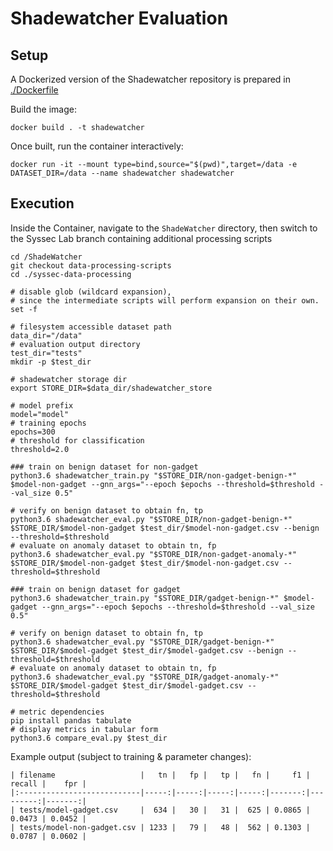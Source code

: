 # Shadewatcher Evaluation

## Setup

A Dockerized version of the Shadewatcher repository is prepared in [./Dockerfile](./Dockerfile)

Build the image:

```shell
docker build . -t shadewatcher
```

Once built, run the container interactively:

```shell
docker run -it --mount type=bind,source="$(pwd)",target=/data -e DATASET_DIR=/data --name shadewatcher shadewatcher
```

## Execution

Inside the Container, navigate to the `ShadeWatcher` directory, then switch to the Syssec Lab branch containing additional processing scripts

```shell
cd /ShadeWatcher
git checkout data-processing-scripts 
cd ./syssec-data-processing

# disable glob (wildcard expansion),
# since the intermediate scripts will perform expansion on their own.
set -f

# filesystem accessible dataset path
data_dir="/data"
# evaluation output directory
test_dir="tests"
mkdir -p $test_dir

# shadewatcher storage dir
export STORE_DIR=$data_dir/shadewatcher_store

# model prefix
model="model"
# training epochs
epochs=300
# threshold for classification
threshold=2.0

### train on benign dataset for non-gadget
python3.6 shadewatcher_train.py "$STORE_DIR/non-gadget-benign-*" $model-non-gadget --gnn_args="--epoch $epochs --threshold=$threshold --val_size 0.5"

# verify on benign dataset to obtain fn, tp
python3.6 shadewatcher_eval.py "$STORE_DIR/non-gadget-benign-*" $STORE_DIR/$model-non-gadget $test_dir/$model-non-gadget.csv --benign --threshold=$threshold
# evaluate on anomaly dataset to obtain tn, fp
python3.6 shadewatcher_eval.py "$STORE_DIR/non-gadget-anomaly-*" $STORE_DIR/$model-non-gadget $test_dir/$model-non-gadget.csv --threshold=$threshold

### train on benign dataset for gadget
python3.6 shadewatcher_train.py "$STORE_DIR/gadget-benign-*" $model-gadget --gnn_args="--epoch $epochs --threshold=$threshold --val_size 0.5"

# verify on benign dataset to obtain fn, tp
python3.6 shadewatcher_eval.py "$STORE_DIR/gadget-benign-*" $STORE_DIR/$model-gadget $test_dir/$model-gadget.csv --benign --threshold=$threshold
# evaluate on anomaly dataset to obtain tn, fp
python3.6 shadewatcher_eval.py "$STORE_DIR/gadget-anomaly-*" $STORE_DIR/$model-gadget $test_dir/$model-gadget.csv --threshold=$threshold

# metric dependencies
pip install pandas tabulate
# display metrics in tabular form
python3.6 compare_eval.py $test_dir
```

Example output (subject to training & parameter changes):

```shell
| filename                   |   tn |   fp |   tp |   fn |     f1 |   recall |    fpr |
|:---------------------------|-----:|-----:|-----:|-----:|-------:|---------:|-------:|
| tests/model-gadget.csv     |  634 |   30 |   31 |  625 | 0.0865 |   0.0473 | 0.0452 |
| tests/model-non-gadget.csv | 1233 |   79 |   48 |  562 | 0.1303 |   0.0787 | 0.0602 |
```




